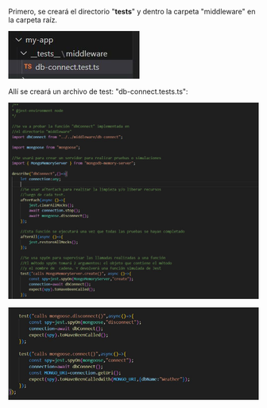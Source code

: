 Primero, se creará el directorio "__tests__" y dentro la carpeta "middleware" en la carpeta raíz.

![](https://github.com/DianaLlamoca/C8288---ACTIVIDADES/blob/main/Imagenes/A15_1.JPG)

Allí se creará un archivo de test: "db-connect.tests.ts":

![](https://github.com/DianaLlamoca/C8288---ACTIVIDADES/blob/main/Imagenes/A15_2.JPG)

![](https://github.com/DianaLlamoca/C8288---ACTIVIDADES/blob/main/Imagenes/A15_3.JPG)

